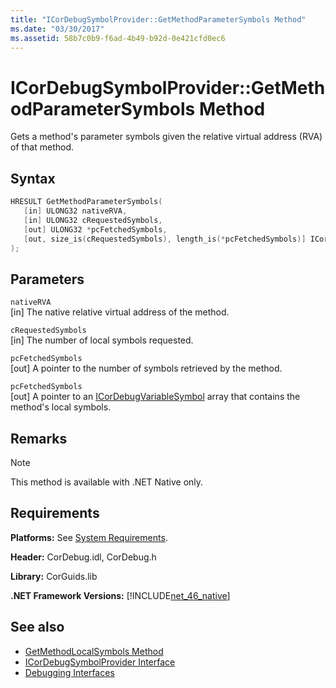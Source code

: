 ```yaml
---
title: "ICorDebugSymbolProvider::GetMethodParameterSymbols Method"
ms.date: "03/30/2017"
ms.assetid: 58b7c0b9-f6ad-4b49-b92d-0e421cfd0ec6
---
```

# ICorDebugSymbolProvider::GetMethodParameterSymbols Method

Gets a method's parameter symbols given the relative virtual address (RVA) of that method.  
  
## Syntax  
  
```cpp  
HRESULT GetMethodParameterSymbols(  
   [in] ULONG32 nativeRVA,  
   [in] ULONG32 cRequestedSymbols,  
   [out] ULONG32 *pcFetchedSymbols,  
   [out, size_is(cRequestedSymbols), length_is(*pcFetchedSymbols)] ICorDebugVariableSymbol *pSymbols[]  
);  
```  
  
## Parameters  

 `nativeRVA`  
 [in] The native relative virtual address of the method.  
  
 `cRequestedSymbols`  
 [in] The number of local symbols requested.  
  
 `pcFetchedSymbols`  
 [out] A pointer to the number of symbols retrieved by the method.  
  
 `pcFetchedSymbols`  
 [out] A pointer to an [ICorDebugVariableSymbol](icordebugvariablesymbol-interface.md) array that contains the method's local symbols.  
  
## Remarks  
  
> [!NOTE]
> This method is available with .NET Native only.  
  
## Requirements  

 **Platforms:** See [System Requirements](../../get-started/system-requirements.md).  
  
 **Header:** CorDebug.idl, CorDebug.h  
  
 **Library:** CorGuids.lib  
  
 **.NET Framework Versions:** [!INCLUDE[net_46_native](../../../../includes/net-46-native-md.md)]  
  
## See also

- [GetMethodLocalSymbols Method](icordebugsymbolprovider-getmethodlocalsymbols-method.md)
- [ICorDebugSymbolProvider Interface](icordebugsymbolprovider-interface.md)
- [Debugging Interfaces](debugging-interfaces.md)
